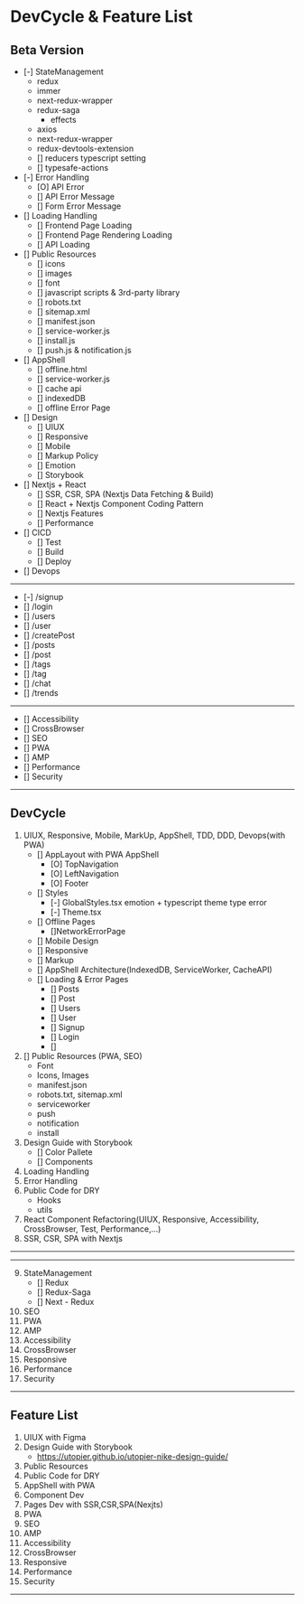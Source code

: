 # DevCycle & Feature List

## Beta Version
- [-] StateManagement
    - redux
    - immer
    - next-redux-wrapper
    - redux-saga
        - effects
    - axios
    - next-redux-wrapper
    - redux-devtools-extension
    - [] reducers typescript setting
    - [] typesafe-actions
- [-] Error Handling
    - [O] API Error
    - [] API Error Message
    - [] Form Error Message
- [] Loading Handling
    - [] Frontend Page Loading 
    - [] Frontend Page Rendering Loading
    - [] API Loading
- [] Public Resources
    - [] icons
    - [] images
    - [] font
    - [] javascript scripts & 3rd-party library
    - [] robots.txt
    - [] sitemap.xml
    - [] manifest.json
    - [] service-worker.js
    - [] install.js
    - [] push.js & notification.js
- [] AppShell
    - [] offline.html
    - [] service-worker.js
    - [] cache api
    - [] indexedDB
    - [] offline Error Page
- [] Design
    - [] UIUX
    - [] Responsive
    - [] Mobile
    - [] Markup Policy
    - [] Emotion
    - [] Storybook
- [] Nextjs + React
    - [] SSR, CSR, SPA (Nextjs Data Fetching & Build)
    - [] React + Nextjs Component Coding Pattern
    - [] Nextjs Features
    - [] Performance
- [] CICD
    - [] Test
    - [] Build
    - [] Deploy
- [] Devops
---
- [-] /signup
- [] /login
- [] /users
- [] /user
- [] /createPost
- [] /posts
- [] /post
- [] /tags
- [] /tag
- [] /chat
- [] /trends
---
- [] Accessibility
- [] CrossBrowser
- [] SEO
- [] PWA
- [] AMP
- [] Performance
- [] Security
---
## DevCycle
1. UIUX, Responsive, Mobile, MarkUp, AppShell, TDD, DDD, Devops(with PWA) 
    - [] AppLayout with PWA AppShell
        - [O] TopNavigation
        - [O] LeftNavigation
        - [O] Footer
    - [] Styles
        - [-] GlobalStyles.tsx
            emotion + typescript theme type error
        - [-] Theme.tsx
    - [] Offline Pages
        - []NetworkErrorPage
    - [] Mobile Design
    - [] Responsive
    - [] Markup
    - [] AppShell Architecture(IndexedDB, ServiceWorker, CacheAPI)
    - [] Loading & Error Pages
        - [] Posts
        - [] Post
        - [] Users
        - [] User
        - [] Signup
        - [] Login
        - [] 
2. [] Public Resources (PWA, SEO)
    - Font
    - Icons, Images
    - manifest.json
    - robots.txt, sitemap.xml
    - serviceworker
    - push
    - notification
    - install
3. Design Guide with Storybook
    - [] Color Pallete
    - [] Components
4. Loading Handling
5. Error Handling
6. Public Code for DRY
    - Hooks
    - utils
7. React Component Refactoring(UIUX, Responsive, Accessibility, CrossBrowser, Test, Performance,...)
8. SSR, CSR, SPA with Nextjs
-------------------------------------------------------------------------------------
-------------------------------------------------------------------------------------
9. StateManagement
    - [] Redux
    - [] Redux-Saga
    - [] Next - Redux
11. SEO
12. PWA
13. AMP
14. Accessibility
15. CrossBrowser
16. Responsive
17. Performance
18. Security
---
## Feature List
1. UIUX with Figma
2. Design Guide with Storybook
    - https://utopier.github.io/utopier-nike-design-guide/
3. Public Resources
4. Public Code for DRY
5. AppShell with PWA
6. Component Dev
7. Pages Dev with SSR,CSR,SPA(Nexjts)
8. PWA
9. SEO
10. AMP
11. Accessibility
12. CrossBrowser
13. Responsive
14. Performance
15. Security
---